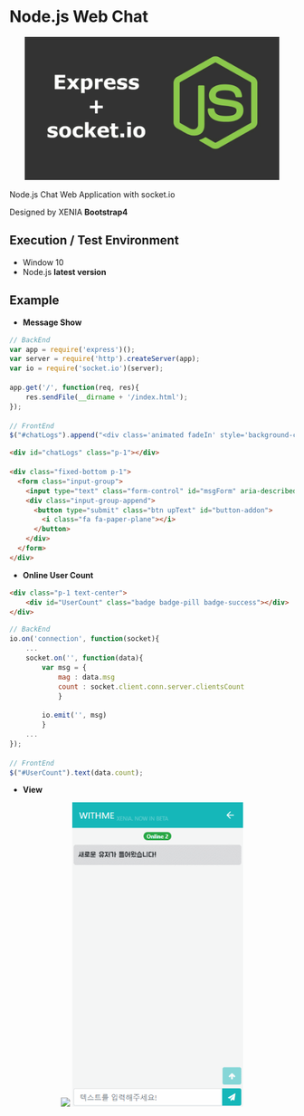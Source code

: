 # Node.js Web Chat

<p align=center>
  <img width="450px" src="https://github.com/Xenia101/Node.js-Web-Chat/blob/master/img/banner.png?raw=true">
</p>


Node.js Chat Web Application with socket.io

Designed by XENIA **Bootstrap4**

## Execution / Test Environment

- Window 10
- Node.js **latest version**

## Example

- **Message Show**

```javascript
// BackEnd
var app = require('express')();
var server = require('http').createServer(app);
var io = require('socket.io')(server);

app.get('/', function(req, res){
    res.sendFile(__dirname + '/index.html');
});

// FrontEnd
$("#chatLogs").append("<div class='animated fadeIn' style='background-color:rgb(248, 249, 250)'>" + data.msg + "</div>");
```

```html
<div id="chatLogs" class="p-1"></div>

<div class="fixed-bottom p-1">
  <form class="input-group">
    <input type="text" class="form-control" id="msgForm" aria-describedby="button-addon" placeholder="텍스트를 입력해주세요!" autocomplete="off" required>
    <div class="input-group-append">
      <button type="submit" class="btn upText" id="button-addon">
        <i class="fa fa-paper-plane"></i>
      </button>
    </div>
  </form>
</div>
```

- **Online User Count**

```html
<div class="p-1 text-center">
    <div id="UserCount" class="badge badge-pill badge-success"></div> 
</div>
```

```javascript
// BackEnd
io.on('connection', function(socket){
    ...
    socket.on('', function(data){
        var msg = {
            mag : data.msg
            count : socket.client.conn.server.clientsCount
            }

        io.emit('', msg)
        }
    ...
});

// FrontEnd
$("#UserCount").text(data.count);
```

- **View**

<p align=center>
  <img width="300px" src="https://github.com/Xenia101/Node.js-Web-Chat/blob/master/img/image.gif?raw=true">
  <img width="302.5px" src="https://github.com/Xenia101/Node.js-Web-Chat/blob/master/img/img2.gif?raw=true">
</p>
